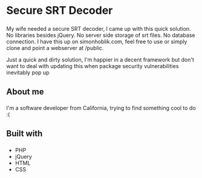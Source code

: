 <h1 align="left">Secure SRT Decoder</h1>

###

<p align="left">My wife needed a secure SRT decoder, I came up with this quick solution. No libraries besides jQuery. No server side storage of srt files. No database connection. I have this up on simonhoblik.com, feel free to use or simply clone and point a webserver at /public.</p>
<p>Just a quick and dirty solution, I'm happier in a decent framework but don't want to deal with updating this when package security vulnerabilities inevitably pop up</p>

###

<h2 align="left">About me</h2>

###

<p align="left">I'm a software developer from California, trying to find something cool to do :(</p>

###

<h2 align="left">Built with</h2>

###

<div align="left">
  <ul>
    <li>PHP</li>
    <li>jQuery</li>
    <li>HTML</li>
    <li>CSS</li>
  </ul>
</div>

###
